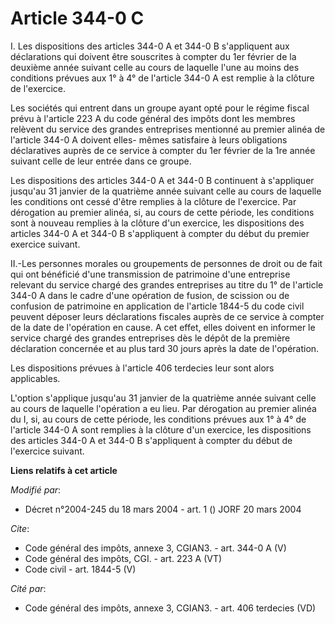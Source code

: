 # Article 344-0 C

I. Les dispositions des articles 344-0 A et 344-0 B s'appliquent aux déclarations qui doivent être souscrites à compter du
1er février de la deuxième année suivant celle au cours de laquelle l'une au moins des conditions prévues aux 1° à 4° de
l'article 344-0 A est remplie à la clôture de l'exercice. 

Les sociétés qui entrent dans un groupe ayant opté pour le régime fiscal prévu à l'article 223 A du code général des impôts
dont les membres relèvent du service des grandes entreprises mentionné au premier alinéa de l'article 344-0 A doivent elles-
mêmes satisfaire à leurs obligations déclaratives auprès de ce service à compter du 1er février de la 1re année suivant celle
de leur entrée dans ce groupe. 

Les dispositions des articles 344-0 A et 344-0 B continuent à s'appliquer jusqu'au 31 janvier de la quatrième année suivant
celle au cours de laquelle les conditions ont cessé d'être remplies à la clôture de l'exercice. Par dérogation au premier
alinéa, si, au cours de cette période, les conditions sont à nouveau remplies à la clôture d'un exercice, les dispositions
des articles 344-0 A et 344-0 B s'appliquent à compter du début du premier exercice suivant. 

II.-Les personnes morales ou groupements de personnes de droit ou de fait qui ont bénéficié d'une transmission de patrimoine
d'une entreprise relevant du service chargé des grandes entreprises au titre du 1° de l'article 344-0 A dans le cadre d'une
opération de fusion, de scission ou de confusion de patrimoine en application de l'article 1844-5 du code civil peuvent
déposer leurs déclarations fiscales auprès de ce service à compter de la date de l'opération en cause. A cet effet, elles
doivent en informer le service chargé des grandes entreprises dès le dépôt de la première déclaration concernée et au plus
tard 30 jours après la date de l'opération. 

Les dispositions prévues à l'article 406 terdecies leur sont alors applicables. 

L'option s'applique jusqu'au 31 janvier de la quatrième année suivant celle au cours de laquelle l'opération a eu lieu. Par
dérogation au premier alinéa du I, si, au cours de cette période, les conditions prévues aux 1° à 4° de l'article 344-0 A
sont remplies à la clôture d'un exercice, les dispositions des articles 344-0 A et 344-0 B s'appliquent à compter du début de
l'exercice suivant.

**Liens relatifs à cet article**

_Modifié par_:

  - Décret n°2004-245 du 18 mars 2004 - art. 1 () JORF 20 mars 2004

_Cite_:

  - Code général des impôts, annexe 3, CGIAN3. - art. 344-0 A (V)
  - Code général des impôts, CGI. - art. 223 A (VT)
  - Code civil - art. 1844-5 (V)

_Cité par_:

  - Code général des impôts, annexe 3, CGIAN3. - art. 406 terdecies (VD)

